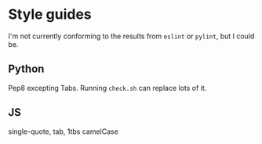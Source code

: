 
# Style guides

I'm not currently conforming to the results
from `eslint` or `pylint`, but I could be.

## Python

Pep8 excepting Tabs. Running `check.sh` can replace lots of it.

## JS

single-quote, tab, 1tbs camelCase

